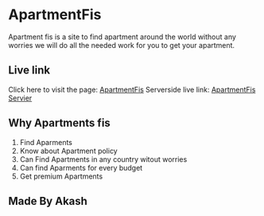 # ApartmentFis

Apartment fis is a site to find apartment around the world without any worries we will do all the needed work for you to get your apartment. 

## Live link

Click here to visit the page: [ApartmentFis](https://apartment-fis.web.app/)
Serverside live link: [ApartmentFis Servier](https://apartment-fis.herokuapp.com/)


## Why Apartments fis

1. Find Aparments
2. Know about Apartment policy
3. Can Find Apartments in any country witout worries
4. Can find Aparments for every budget
5. Get premium Apartments


## Made By Akash
